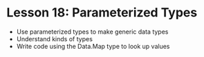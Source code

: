# Lesson 18: Parameterized Types

- Use parameterized types to make generic data types
- Understand kinds of types
- Write code using the Data.Map type to look up values
